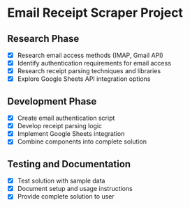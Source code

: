 # Email Receipt Scraper Project

## Research Phase
- [x] Research email access methods (IMAP, Gmail API)
- [x] Identify authentication requirements for email access
- [x] Research receipt parsing techniques and libraries
- [x] Explore Google Sheets API integration options

## Development Phase
- [x] Create email authentication script
- [x] Develop receipt parsing logic
- [x] Implement Google Sheets integration
- [x] Combine components into complete solution

## Testing and Documentation
- [x] Test solution with sample data
- [x] Document setup and usage instructions
- [x] Provide complete solution to user
